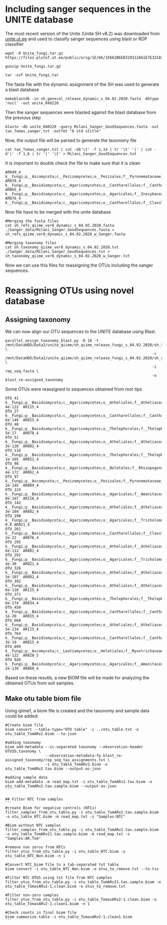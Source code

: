 # Including sanger sequences in the UNITE database

The most recent version of the Unite (Unite SH v8.2) was downloaded from [unite.ut.ee](https://unite.ut.ee/repository.php) and used to classify sanger sequences using blast or RDP classifier

```
wget -O Unite_fungi.tar.gz https://files.plutof.ut.ee/public/orig/1E/66/1E662B6EB320312A61E7E3218327F34C7DB09CFF8E4686A89EF47886822DA6AB.gz

gunzip Unite_fungi.tar.gz

tar -xvf Unite_fungi.tar
```

The fasta file with the dynamic assignment of the SH was used to generate a blast database

```
makeblastdb -in sh_general_release_dynamic_s_04.02.2020.fasta -dbtype 'nucl' -out unite_040220
```

Then the sanger sequences were blasted against the blast database from the previous step

```
blastn -db unite_040220 -query Milani_Sanger_GoodSequences.fasta -out tax_Tomas_sanger.txt -outfmt "6 std stitle"
```

Now, the output file will be parsed to generate the taxonomy file
```
cat tax_Tomas_sanger.txt | cut -d$'\t' -f 1,14 | tr '\t' '|' | cut -d'|' -f 1,6 | tr '|' '\t' > Milani_Sanger_GoodSequences.txt
```

It is important to double check the file to make sure that it is clean

```
AR049_4	k__Fungi;p__Ascomycota;c__Pezizomycetes;o__Pezizales;f__Pyronemataceae;g__Trichophaea;s__Trichophaea_sp
AR070_4	k__Fungi;p__Basidiomycota;c__Agaricomycetes;o__Cantharellales;f__Cantharellales_fam_Incertae_sedis;g__Sistotrema;s__Sistotrema_sp
AR065_4	k__Fungi;p__Basidiomycota;c__Agaricomycetes;o__Agaricales;f__Inocybaceae;g__Inocybe;s__Inocybe_pseudorubens
AR076_4	k__Fungi;p__Basidiomycota;c__Agaricomycetes;o__Cantharellales;f__Clavulinaceae;g__Clavulina;s__Clavulina_sp
```

Now file have to be merged with the unite database

```
#Merging the fasta files
cat sh_refs_qiime_ver8_dynamic_s_04.02.2020.fasta ./Sanger_data/Milani_Sanger_GoodSequences.fasta > sh_refs_qiime_ver8_dynamic_s_04.02.2020_w_Sanger.fasta

#Merging taxonomy files
cat sh_taxonomy_qiime_ver8_dynamic_s_04.02.2020.txt ./Sanger_data/Milani_Sanger_GoodSequences.txt > sh_taxonomy_qiime_ver8_dynamic_s_04.02.2020_w_Sanger.txt
```

Now we can use this files for reassigning the OTUs including the sanger sequences. 

# Reassigning OTUs using novel database

## Assigning taxonomy

We can now align our OTU sequences to the UNITE database using Blast. 

```
parallel_assign_taxonomy_blast.py -O 16 -t /mnt/DataHDD/Data2/unite_qiime/sh_qiime_release_fungi_s_04.02.2020/sh_taxonomy_qiime_ver8_dynamic_s_04.02.2020_w_Sanger.txt \
                                                                  -r /mnt/DataHDD/Data2/unite_qiime/sh_qiime_release_fungi_s_04.02.2020/sh_refs_qiime_ver8_dynamic_s_04.02.2020_w_Sanger.fasta \
                                                                  -i rep_seq.fasta \
                                                                  -o blast_re-assigned_taxonomy
```

Some OTUs were reassigned to sequences obtained from root tips
```
OTU_41	k__Fungi;p__Basidiomycota;c__Agaricomycetes;o__Atheliales;f__Atheliaceae;g__Tylospora;s__Tylospora_sp_SH1648324.08FU	4e-122	AR115_4
OTU_27	k__Fungi;p__Basidiomycota;c__Agaricomycetes;o__Cantharellales;f__Cantharellales_fam_Incertae_sedis;g__Sistotrema;s__Sistotrema_sp_SH1539274.08FU	6e-149	AR015_4
OTU_48	k__Fungi;p__Basidiomycota;c__Agaricomycetes;o__Thelephorales;f__Thelephoraceae;g__Pseudotomentella;s__Pseudotomentella_rhizopunctata_SH1638684.08FU	5e-17	AR078_4
OTU_51	k__Fungi;p__Basidiomycota;c__Agaricomycetes;o__Atheliales;f__Atheliaceae;g__Tylospora;s__Tylospora_sp_SH1648324.08FU	3e-120	AR082_4
OTU_116	k__Fungi;p__Basidiomycota;c__Agaricomycetes;o__Thelephorales;f__Thelephoraceae;g__Thelephora;s__Thelephora_terrestris_SH1502189.08FU	1e-165	AR012_4
OTU_98	k__Fungi;p__Basidiomycota;c__Agaricomycetes;o__Boletales;f__Rhizopogonaceae;g__Rhizopogon;s__Rhizopogon_pseudoroseolus_SH1555177.08FU	4e-172	AR062_4
OTU_97	k__Fungi;p__Ascomycota;c__Pezizomycetes;o__Pezizales;f__Pyronemataceae;g__Trichophaea;s__Trichophaea_sp_SH1557658.08FU	2e-145	AR089_4
OTU_124	k__Fungi;p__Basidiomycota;c__Agaricomycetes;o__Agaricales;f__Amanitaceae;g__Amanita;s__Amanita_muscaria_SH1553667.08FU	8e-167	AR118_4
OTU_142	k__Fungi;p__Basidiomycota;c__Agaricomycetes;o__Atheliales;f__Atheliaceae;g__Tylospora;s__Tylospora_sp_SH1648324.08FU	3e-104	AR082_4
OTU_190	k__Fungi;p__Basidiomycota;c__Agaricomycetes;o__Agaricales;f__Tricholomataceae;g__Tricholoma;s__Tricholoma_pessundatum_SH1681112.08FU	0.0	AR021_4
OTU_261	k__Fungi;p__Basidiomycota;c__Agaricomycetes;o__Cantharellales;f__Clavulinaceae;g__Clavulina;s__Clavulina_sp_SH1606319.08FU	2e-22	AR076_4
OTU_295	k__Fungi;p__Basidiomycota;c__Agaricomycetes;o__Atheliales;f__Atheliaceae;g__Tylospora;s__Tylospora_sp_SH1648324.08FU	6e-112	AR082_4
OTU_292	k__Fungi;p__Basidiomycota;c__Agaricomycetes;o__Agaricales;f__Tricholomataceae;g__Tricholoma;s__Tricholoma_pessundatum_SH1681112.08FU	4e-30	AR021_4
OTU_328	k__Fungi;p__Basidiomycota;c__Agaricomycetes;o__Atheliales;f__Atheliaceae;g__Tylospora;s__Tylospora_sp_SH1648324.08FU	3e-107	AR082_4
OTU_392	k__Fungi;p__Basidiomycota;c__Agaricomycetes;o__Atheliales;f__Atheliaceae;g__Tylospora;s__Tylospora_sp_SH1648324.08FU	6e-118	AR115_4
OTU_371	k__Fungi;p__Basidiomycota;c__Agaricomycetes;o__Thelephorales;f__Thelephoraceae;g__Pseudotomentella;s__Pseudotomentella_rhizopunctata_SH1638684.08FU	6e-174	AR034_4
OTU_450	k__Fungi;p__Basidiomycota;c__Agaricomycetes;o__Cantharellales;f__Cantharellales_fam_Incertae_sedis;g__Sistotrema;s__Sistotrema_sp_SH1539274.08FU	1e-20	AR015_4
OTU_660	k__Fungi;p__Basidiomycota;c__Agaricomycetes;o__Atheliales;f__Atheliaceae;g__Tylospora;s__Tylospora_sp_SH1648324.08FU	5e-134	AR115_4
OTU_764	k__Fungi;p__Basidiomycota;c__Agaricomycetes;o__Cantharellales;f__Cantharellales_fam_Incertae_sedis;g__Sistotrema;s__Sistotrema_sp_SH1539274.08FU	3e-19	AR015_4
OTU_899	k__Fungi;p__Ascomycota;c__Leotiomycetes;o__Helotiales;f__Myxotrichaceae;g__Oidiodendron;s__Oidiodendron_sp_SH1565480.08FU	4e-122	AR020_5
OTU_926	k__Fungi;p__Basidiomycota;c__Agaricomycetes;o__Agaricales;f__Amanitaceae;g__Amanita;s__Amanita_muscaria_SH1553667.08FU	2e-139	AR060_4
```

Based on these resutls, a new BIOM file will be made for analyzing the obtained OTUs from soil samples.

## Make otu table biom file

Using qiime1, a biom file is created and the taxonomy and sample data could be added:
````
#Create biom file
biom convert --table-type="OTU table" -i ../otu_table.txt -o otu_table_TomARv2.biom --to-json

#adding taxonomy
biom add-metadata --sc-separated taxonomy --observation-header OTUID,taxonomy \
				  --observation-metadata-fp blast_re-assigned_taxonomy/rep_seq_tax_assignments.txt \
				  -i otu_table_TomARv2.biom -o otu_table_TomARv2.tax.biom --output-as-json
				  
#adding sample data
biom add-metadata -m read_map.txt -i otu_table_TomARv2.tax.biom -o otu_table_TomARv2.tax.sample.biom --output-as-json
```

## Filter NTC from samples
```
#create Biom for negative controls (NTCs)
filter_samples_from_otu_table.py -i otu_table_TomARv2.tax.sample.biom -o otu_table_NTC.biom -m read_map.txt -s "Samples:NTC"

#Biom without NTC samples
filter_samples_from_otu_table.py -i otu_table_TomARv2.tax.sample.biom -o otu_table_TomARv21.tax.sample.biom -m read_map.txt -s "Samples:AR.Tom"

#remove non zeros from NTCs
filter_otus_from_otu_table.py -i otu_table_NTC.biom -o otu_table_NTC_Non.biom -n 1

#Convert NTC_biom file to a tab-separated txt table
biom convert -i otu_table_NTC_Non.biom -o otus_to_remove.txt --to-tsv

#Filter NTC OTUS using txt file from NTC samples
filter_otus_from_otu_table.py -i otu_table_TomARv21.tax.sample.biom -o otu_table_TomasARv2-1.clean.biom -e otus_to_remove.txt

#Filter non-zero samples
filter_otus_from_otu_table.py -i otu_table_TomasARv2-1.clean.biom -o otu_table_TomasARv2-1.clean1.biom -n 1

#Check counts in final biom file
biom summarize-table -i otu_table_TomasARv2-1.clean1.biom
```

